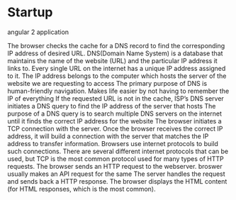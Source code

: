 # Startup
angular 2 application

The browser checks the cache for a DNS record to find the corresponding IP address of desired URL.
DNS(Domain Name System) is a database that maintains the name of the website (URL) and the particular IP address it links to. Every single URL on the internet has a unique IP address assigned to it. The IP address belongs to the computer which hosts the server of the website we are requesting to access
The primary purpose of DNS is human-friendly navigation. Makes life easier by not having to remember the IP of everything
If the requested URL is not in the cache, ISP’s DNS server initiates a DNS query to find the IP address of the server that hosts
The purpose of a DNS query is to search multiple DNS servers on the internet until it finds the correct IP address for the website
The browser initiates a TCP connection with the server.
Once the browser receives the correct IP address, it will build a connection with the server that matches the IP address to transfer information. Browsers use internet protocols to build such connections. There are several different internet protocols that can be used, but TCP is the most common protocol used for many types of HTTP requests.
The browser sends an HTTP request to the webserver.
broswer usually makes an API request for the same
The server handles the request and sends back a HTTP response.
The browser displays the HTML content (for HTML responses, which is the most common).
